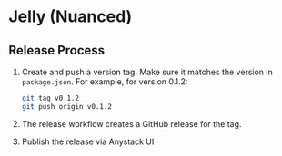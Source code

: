 # Jelly (Nuanced)

## Release Process

1. Create and push a version tag. Make sure it matches the version in `package.json`. For example, for version 0.1.2:

   ```sh
   git tag v0.1.2
   git push origin v0.1.2
   ```

2. The release workflow creates a GitHub release for the tag.

3. Publish the release via Anystack UI


